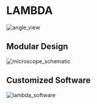 # LAMBDA

![angle_view](https://user-images.githubusercontent.com/31863323/134268806-61e16d2c-6d9d-42a3-93c7-3407ee2e6162.jpg)

## Modular Design

![microscope_schematic](https://user-images.githubusercontent.com/31863323/134268437-9e66aebd-546b-4f3c-be70-badb08cc8b54.png)
## Customized Software

![lambda_software](https://user-images.githubusercontent.com/31863323/134268000-abec52b8-55ba-4b6d-9823-57f717599996.png)
